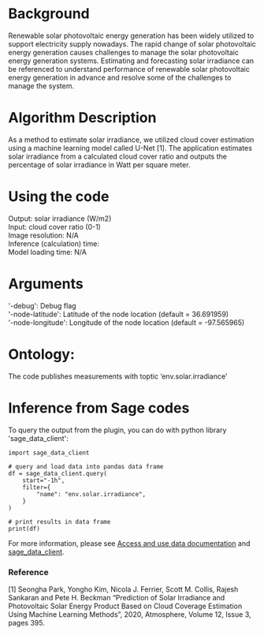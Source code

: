 # Background
Renewable solar photovoltaic energy generation has been widely utilized to support electricity supply nowadays. The rapid change of solar photovoltaic energy generation causes challenges to manage the solar photovoltaic energy generation systems. Estimating and forecasting solar irradiance can be referenced to understand performance of renewable solar photovoltaic energy generation in advance and resolve some of the challenges to manage the system.

# Algorithm Description
As a method to estimate solar irradiance, we utilized cloud cover estimation using a machine learning model called U-Net [1]. The application estimates solar irradiance from a calculated cloud cover ratio and outputs the percentage of solar irradiance in Watt per square meter.

# Using the code
Output: solar irradiance (W/m2)  
Input: cloud cover ratio (0-1)  
Image resolution: N/A  
Inference (calculation) time:  
Model loading time: N/A  

# Arguments
   '-debug': Debug flag  
   '-node-latitude': Latitude of the node location (default = 36.691959)  
   '-node-longitude': Longitude of the node location (default = -97.565965)  

# Ontology:
The code publishes measurements with toptic ‘env.solar.irradiance’

# Inference from Sage codes
To query the output from the plugin, you can do with python library 'sage_data_client':
```
import sage_data_client

# query and load data into pandas data frame
df = sage_data_client.query(
    start="-1h",
    filter={
        "name": "env.solar.irradiance",
    }
)

# print results in data frame
print(df)
```
For more information, please see [Access and use data documentation](https://docs.sagecontinuum.org/docs/tutorials/accessing-data) and [sage_data_client](https://pypi.org/project/sage-data-client/).

### Reference
[1] Seongha Park, Yongho Kim, Nicola J. Ferrier, Scott M. Collis, Rajesh Sankaran and Pete H. Beckman “Prediction of Solar Irradiance and Photovoltaic Solar Energy Product Based on Cloud Coverage Estimation Using Machine Learning Methods”, 2020, Atmosphere, Volume 12, Issue 3, pages 395.
